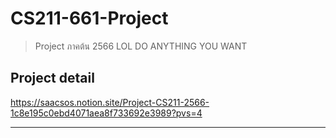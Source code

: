# CS211-661-Project
> Project ภาคต้น 2566
LOL DO ANYTHING YOU WANT
## Project detail
https://saacsos.notion.site/Project-CS211-2566-1c8e195c0ebd4071aea8f733692e3989?pvs=4

---


